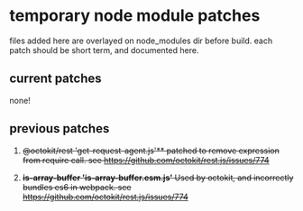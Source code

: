 # temporary node module patches

files added here are overlayed on node_modules dir before build.  each patch should be short term, and documented here.

## current patches

none!


## previous patches
1. ~~@octokit/rest 'get-request-agent.js'** patched to remove expression from require call. see https://github.com/octokit/rest.js/issues/774~~

1. ~~**is-array-buffer 'is-array-buffer.esm.js'** Used by octokit, and incorrectly bundles es6 in webpack.  see https://github.com/octokit/rest.js/issues/774~~
